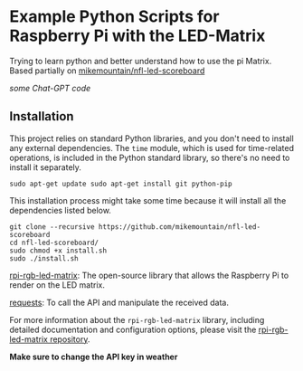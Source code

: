 # Example Python Scripts for Raspberry Pi with the LED-Matrix

Trying to learn python and better understand how to use the pi Matrix. Based partially on [mikemountain/nfl-led-scoreboard](https://github.com/mikemountain/nfl-led-scoreboard)

_some Chat-GPT code_

## Installation

This project relies on standard Python libraries, and you don't need to install any external dependencies. The `time` module, which is used for time-related operations, is included in the Python standard library, so there's no need to install it separately.

`sudo apt-get update
sudo apt-get install git python-pip`

This installation process might take some time because it will install all the dependencies listed below.

```
git clone --recursive https://github.com/mikemountain/nfl-led-scoreboard
cd nfl-led-scoreboard/
sudo chmod +x install.sh
sudo ./install.sh
```

[rpi-rgb-led-matrix](https://github.com/hzeller/rpi-rgb-led-matrix/tree/master/bindings/python#building): The open-source library that allows the Raspberry Pi to render on the LED matrix.

[requests](https://requests.kennethreitz.org/en/master/): To call the API and manipulate the received data.

For more information about the `rpi-rgb-led-matrix` library, including detailed documentation and configuration options, please visit the [rpi-rgb-led-matrix repository](https://github.com/hzeller/rpi-rgb-led-matrix).

**Make sure to change the API key in weather**
